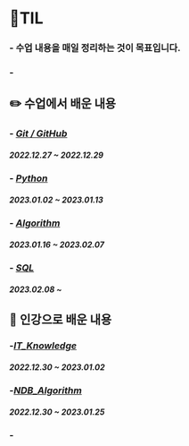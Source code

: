 # **💾TIL**

### - 수업 내용을 매일 정리하는 것이 목표입니다.
### -


## ✏️ 수업에서 배운 내용

### - [*Git / GitHub*](https://github.com/ParkJiHwan22/TIL/tree/main/TIL_Repositories/Git_GitHub)
##### 2022.12.27 ~ 2022.12.29

### - [*Python*](https://github.com/ParkJiHwan22/TIL/tree/main/TIL_Repositories/Python)
##### 2023.01.02 ~ 2023.01.13

### - [*Algorithm*](https://github.com/ParkJiHwan22/TIL/tree/main/TIL_Repositories/Algorithm)
##### 2023.01.16 ~ 2023.02.07

### - [*SQL*](https://github.com/ParkJiHwan22/TIL/tree/main/TIL_Repositories/Database)
##### 2023.02.08 ~

## 🍭 인강으로 배운 내용

### -[*IT_Knowledge*](https://github.com/ParkJiHwan22/TIL/tree/main/TIL_Repositories/IT_Knowledge)
##### 2022.12.30 ~ 2023.01.02

### -[*NDB_Algorithm*](https://github.com/ParkJiHwan22/TIL/tree/main/TIL_Repositories/NDB_Algorithm)
##### 2022.12.30 ~ 2023.01.25

### -